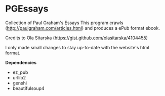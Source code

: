 # PGEssays

Collection of Paul Graham's Essays
This program crawls (http://paulgraham.com/articles.html) and produces a ePub format ebook.

Credits to Ola Sitarska (https://gist.github.com/olasitarska/4104455)

I only made small changes to stay up-to-date with the website's html format.

**Dependencies**
- ez_pub
- urllib2
-  genshi
- beautifulsoup4
